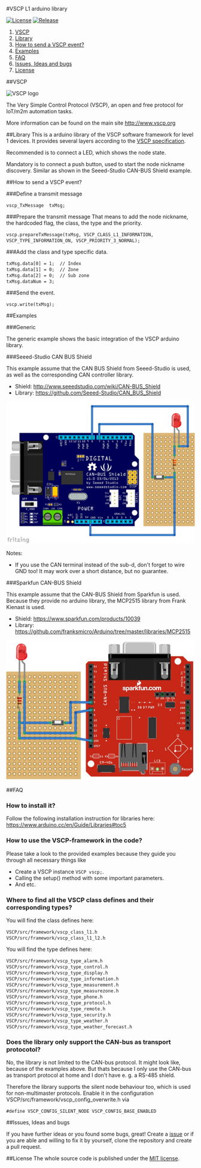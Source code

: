 #VSCP L1 arduino library

[![License](https://img.shields.io/badge/license-MIT-blue.svg)](http://choosealicense.com/licenses/mit/)
[![Release](https://img.shields.io/github/release/BlueAndi/vscp-arduino.svg)](https://github.com/BlueAndi/vscp-arduino/releases)

1. [VSCP](https://github.com/BlueAndi/vscp-arduino#vscp)
2. [Library](https://github.com/BlueAndi/vscp-arduino#library)
3. [How to send a VSCP event?](https://github.com/BlueAndi/vscp-arduino#how-to-send-a-vscp-event)
4. [Examples](https://github.com/BlueAndi/vscp-arduino#examples)
5. [FAQ](https://github.com/BlueAndi/vscp-arduino#faq)
6. [Issues, Ideas and bugs](https://github.com/BlueAndi/vscp-arduino#issues-ideas-and-bugs)
7. [License](https://github.com/BlueAndi/vscp-arduino#license)

##VSCP

![VSCP logo](http://vscp.org/images/vscp_logo.jpg)

The Very Simple Control Protocol (VSCP), an open and free protocol for IoT/m2m automation tasks.

More information can be found on the main site http://www.vscp.org

##Library
This is a arduino library of the VSCP software framework for level 1 devices.
It provides several layers according to the [VSCP specification](http://www.vscp.org/docs/vscpspec/doku.php).

Recommended is to connect a LED, which shows the node state.

Mandatory is to connect a push button, used to start the node nickname discovery. Similar as shown in the Seeed-Studio CAN-BUS Shield example.

##How to send a VSCP event?

###Define a transmit message

```
vscp_TxMessage  txMsg;
```

###Prepare the transmit message
That means to add the node nickname, the hardcoded flag, the class, the type and the priority.

```
vscp.prepareTxMessage(txMsg, VSCP_CLASS_L1_INFORMATION, VSCP_TYPE_INFORMATION_ON, VSCP_PRIORITY_3_NORMAL);
```

###Add the class and type specific data.

```
txMsg.data[0] = 1;  // Index
txMsg.data[1] = 0;  // Zone
txMsg.data[2] = 0;  // Sub zone
txMsg.dataNum = 3;
```

###Send the event.

```
vscp.write(txMsg);
```

##Examples

###Generic

The generic example shows the basic integration of the VSCP arduino library.

###Seeed-Studio CAN BUS Shield

This example assume that the CAN BUS Shield from Seeed-Studio is used, as well as the corresponding CAN controller library.

- Shield: http://www.seeedstudio.com/wiki/CAN-BUS_Shield
- Library: https://github.com/Seeed-Studio/CAN_BUS_Shield

![Connection to Seeed-Studio CAN BUS Shield](seeed-studio_can_bus_shield.jpg)

Notes:
- If you use the CAN terminal instead of the sub-d, don't forget to wire GND too! It may work over a short distance, but no guarantee.

###Sparkfun CAN-BUS Shield

This example assume that the CAN-BUS Shield from Sparkfun is used.
Because they provide no arduino library, the MCP2515 library from Frank Kienast is used.

- Shield: https://www.sparkfun.com/products/10039
- Library: https://github.com/franksmicro/Arduino/tree/master/libraries/MCP2515

![Connection to Sparkfun CAN BUS Shield](sparkfun_can_bus_shield.jpg)

##FAQ

### How to install it?

Follow the following installation instruction for libraries here: https://www.arduino.cc/en/Guide/Libraries#toc5

### How to use the VSCP-framework in the code?

Please take a look to the provided examples because they guide you through all necessary things like
- Create a VSCP instance ```VSCP vscp;```.
- Calling the setup() method with some important parameters.
- And etc.

### Where to find all the VSCP class defines and their corresponding types?

You will find the class defines here:
```
VSCP/src/framework/vscp_class_l1.h
VSCP/src/framework/vscp_class_l1_l2.h
```

You will find the type defines here:
```
VSCP/src/framework/vscp_type_alarm.h
VSCP/src/framework/vscp_type_control.h
VSCP/src/framework/vscp_type_display.h
VSCP/src/framework/vscp_type_information.h
VSCP/src/framework/vscp_type_measurement.h
VSCP/src/framework/vscp_type_measurezone.h
VSCP/src/framework/vscp_type_phone.h
VSCP/src/framework/vscp_type_protocol.h
VSCP/src/framework/vscp_type_remote.h
VSCP/src/framework/vscp_type_security.h
VSCP/src/framework/vscp_type_weather.h
VSCP/src/framework/vscp_type_weather_forecast.h
```

### Does the library only support the CAN-bus as transport protocotol?

No, the library is not limited to the CAN-bus protocol. It might look like, because of the examples above.
But thats because I only use the CAN-bus as transport protocol at home and I don't have e. g. a RS-485 shield.

Therefore the library supports the silent node behaviour too, which is used for non-multimaster protocols.
Enable it in the configuration VSCP/src/framework/vscp_config_overwrite.h via
```
#define VSCP_CONFIG_SILENT_NODE VSCP_CONFIG_BASE_ENABLED
```

##Issues, Ideas and bugs

If you have further ideas or you found some bugs, great! Create a [issue](https://github.com/BlueAndi/vscp-arduino/issues) or if
you are able and willing to fix it by yourself, clone the repository and create a pull request.

##License
The whole source code is published under the [MIT license](http://choosealicense.com/licenses/mit/).
